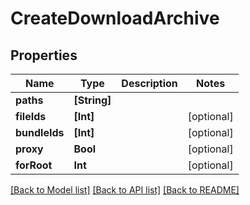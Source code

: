 # CreateDownloadArchive

## Properties

Name | Type | Description | Notes
------------ | ------------- | ------------- | -------------
**paths** | **[String]** |  | 
**fileIds** | **[Int]** |  | [optional] 
**bundleIds** | **[Int]** |  | [optional] 
**proxy** | **Bool** |  | [optional] 
**forRoot** | **Int** |  | [optional] 

[[Back to Model list]](../README.md#documentation-for-models) [[Back to API list]](../README.md#documentation-for-api-endpoints) [[Back to README]](../README.md)


